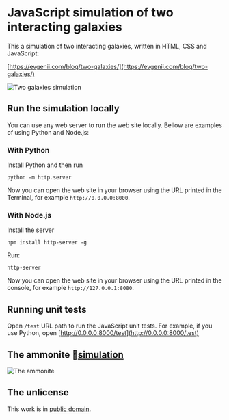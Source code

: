 # JavaScript simulation of two interacting galaxies

This a simulation of two interacting galaxies, written in HTML, CSS and JavaScript:

[https://evgenii.com/blog/two-galaxies/](https://evgenii.com/blog/two-galaxies/)

![Two galaxies simulation](https://github.com/evgenyneu/two_galaxies/raw/master/images_docs/two_galaxies.jpg)


## Run the simulation locally

You can use any web server to run the web site locally. Bellow are examples of using Python and Node.js:


### With Python

Install Python and then run

```
python -m http.server
```

Now you can open the web site in your browser using the URL printed in the Terminal, for example `http://0.0.0.0:8000`.


### With Node.js

Install the server

```
npm install http-server -g
```

Run:

```
http-server
```

Now you can open the web site in your browser using the URL printed in the console, for example `http://127.0.0.1:8080`.


## Running unit tests

Open `/test` URL path to run the JavaScript unit tests. For example, if you use Python, open [http://0.0.0.0:8000/test](http://0.0.0.0:8000/test)

## The ammonite 🦑[simulation](https://evgenii.com/files/2020/08/two_galaxies/?numberOfRings=63%2C0&masses=1%2C1&minimalGalaxySeparation=66.48&eccentricity=0.6&ringSeparation=3&ringMultiplier=8&galaxyInclinationAnglesDegree=184%2C115&rotationMatrix=-0.98%2C-0.07%2C-0.09%2C0%2C0.07%2C-0.99%2C0.11%2C0%2C-0.1%2C0.1%2C0.98%2C0%2C0%2C0%2C0%2C1&cameraDistance=431.49)

![The ammonite](https://github.com/evgenyneu/two_galaxies/raw/master/images_docs/ammonite.jpg)



## The unlicense

This work is in [public domain](LICENSE).
